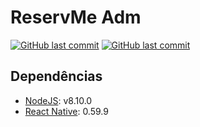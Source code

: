 # ReservMe Adm
<!--------------------- TAGS  -------------------------------->
[![GitHub last commit](https://img.shields.io/github/last-commit/felpsbs/Clubinho-Nerd.svg)](https://github.com/felpsbs/Clubinho-Nerd/commits/master)
[![GitHub last commit](https://img.shields.io/github/contributors/felpsbs/Clubinho-Nerd.svg)](https://github.com/felpsbs/Clubinho-Nerd/graphs/contributors)

## Dependências

- [NodeJS](https://nodejs.org/en/): v8.10.0
- [React Native](http://facebook.github.io/react-native/): 0.59.9
